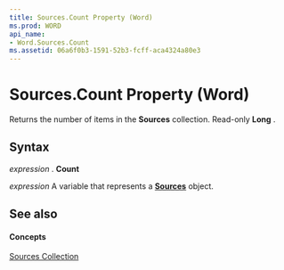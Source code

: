 ```yaml
---
title: Sources.Count Property (Word)
ms.prod: WORD
api_name:
- Word.Sources.Count
ms.assetid: 06a6f0b3-1591-52b3-fcff-aca4324a80e3
---
```



# Sources.Count Property (Word)

Returns the number of items in the  **Sources** collection. Read-only **Long** .


## Syntax

 _expression_ . **Count**

 _expression_ A variable that represents a **[Sources](sources-object-word.md)** object.


## See also


#### Concepts


[Sources Collection](sources-object-word.md)

